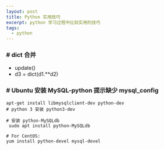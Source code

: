 ```yaml
---
layout: post
title: Python 实用技巧
excerpt: python 学习过程中比较实用的技巧
tags:
  - python
---
```




### # dict 合并

- update()
- d3 = dict(d1.**d2)

### # Ubuntu 安装 MySQL-python 提示缺少 mysql_config 

    apt-get install libmysqlclient-dev python-dev
    # python 3 安装 python3-dev
    
    # 安装 python-MySQLdb
     sudo apt install python-MySQLdb
    
    # For CentOS: 
    yum install python-devel mysql-devel
    

